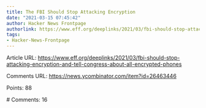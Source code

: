 ```yaml
---
title: The FBI Should Stop Attacking Encryption
date: "2021-03-15 07:45:42"
author: Hacker News Frontpage
authorlink: https://www.eff.org/deeplinks/2021/03/fbi-should-stop-attacking-encryption-and-tell-congress-about-all-encrypted-phones
tags:
- Hacker-News-Frontpage
---
```


<p>Article URL: <a href="https://www.eff.org/deeplinks/2021/03/fbi-should-stop-attacking-encryption-and-tell-congress-about-all-encrypted-phones">https://www.eff.org/deeplinks/2021/03/fbi-should-stop-attacking-encryption-and-tell-congress-about-all-encrypted-phones</a></p>
<p>Comments URL: <a href="https://news.ycombinator.com/item?id=26463446">https://news.ycombinator.com/item?id=26463446</a></p>
<p>Points: 88</p>
<p># Comments: 16</p>
